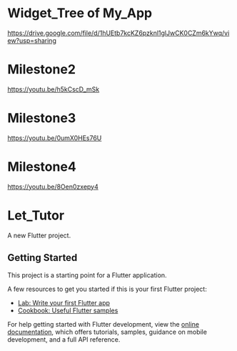# Widget_Tree of My_App

https://drive.google.com/file/d/1hUEtb7kcKZ6pzknl1glJwCK0CZm6kYwq/view?usp=sharing

# Milestone2

https://youtu.be/h5kCscD_mSk

# Milestone3

https://youtu.be/0umX0HEs76U

# Milestone4

https://youtu.be/8Oen0zxepy4

# Let_Tutor

A new Flutter project.

## Getting Started

This project is a starting point for a Flutter application.

A few resources to get you started if this is your first Flutter project:

- [Lab: Write your first Flutter app](https://docs.flutter.dev/get-started/codelab)
- [Cookbook: Useful Flutter samples](https://docs.flutter.dev/cookbook)

For help getting started with Flutter development, view the
[online documentation](https://docs.flutter.dev/), which offers tutorials,
samples, guidance on mobile development, and a full API reference.

